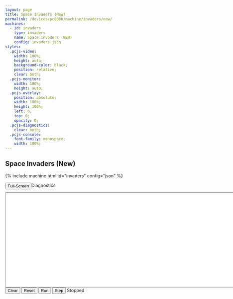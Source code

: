 ```yaml
---
layout: page
title: Space Invaders (New)
permalink: /devices/pc8080/machine/invaders/new/
machines:
  - id: invaders
    type: invaders
    name: Space Invaders (NEW)
    config: invaders.json
styles:
  .pcjs-video:
    width: 100%;
    height: auto;
    background-color: black;
    position: relative;
    clear: both;
  .pcjs-monitor:
    width: 100%;
    height: auto;
  .pcjs-overlay:
    position: absolute;
    width: 100%;
    height: 100%;
    left: 0;
    top: 0;
    opacity: 0;
  .pcjs-diagnostics:
    clear: both;
  .pcjs-console:
    font-family: monospace;
    width: 100%;
---
```


Space Invaders (New)
--------------------

{% include machine.html id="invaders" config="json" %}

<div id="invaders">
  <button id="zoomInvaders" style="float:left">Full-Screen</button>
  <div id="videoInvaders" class="pcjs-video">
  </div>
</div>
<div class="pcjs-diagnostics">
  <div>
    <p>Diagnostics</p>
    <textarea id="printInvaders" class="pcjs-console" cols="128" rows="20" spellcheck="false"></textarea>
  </div>
  <button id="clearInvaders">Clear</button>
  <button id="resetInvaders">Reset</button>
  <button id="runInvaders">Run</button>
  <button id="stepInvaders">Step</button>
  <span id="speedInvaders">Stopped</span>
</div>
